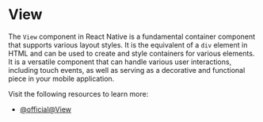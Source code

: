# View

The `View` component in React Native is a fundamental container component that supports various layout styles. It is the equivalent of a `div` element in HTML and can be used to create and style containers for various elements. It is a versatile component that can handle various user interactions, including touch events, as well as serving as a decorative and functional piece in your mobile application.

Visit the following resources to learn more:

- [@official@View](https://reactnative.dev/docs/view)
